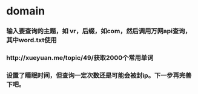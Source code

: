# domain
<h3>输入要查询的主题，如 vr，后缀，如com，然后调用万网api查询，其中word.txt使用<br>
<h3>http://xueyuan.me/topic/49/获取2000个常用单词<br>
<h3>设置了睡眠时间，但查询一定次数还是可能会被封ip。下一步再完善下吧。<br>
